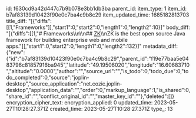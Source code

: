 id: f630cd9a42d447c7b9b078e3bb1db3ba
parent_id: 
item_type: 1
item_id: b7af83139d10423f90e0c7ba4c9b8c29
item_updated_time: 1685182813703
title_diff: "[{\"diffs\":[[1,\"Frameworks\"]],\"start1\":0,\"start2\":0,\"length1\":0,\"length2\":10}]"
body_diff: "[{\"diffs\":[[1,\"# Frameworks\\\n\\\n## [ZK](https://www.zkoss.org/)\\\nZK is the best open source Java framework for building enterprise web and mobile apps.\"]],\"start1\":0,\"start2\":0,\"length1\":0,\"length2\":132}]"
metadata_diff: {"new":{"id":"b7af83139d10423f90e0c7ba4c9b8c29","parent_id":"f19e77baa5e0483796c81857916ba945","latitude":"49.19506020","longitude":"16.60683710","altitude":"0.0000","author":"","source_url":"","is_todo":0,"todo_due":0,"todo_completed":0,"source":"joplin-desktop","source_application":"net.cozic.joplin-desktop","application_data":"","order":0,"markup_language":1,"is_shared":0,"share_id":"","conflict_original_id":"","master_key_id":""},"deleted":[]}
encryption_cipher_text: 
encryption_applied: 0
updated_time: 2023-05-27T10:28:27.371Z
created_time: 2023-05-27T10:28:27.371Z
type_: 13